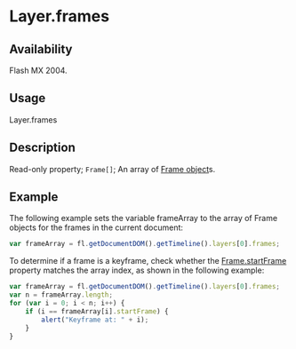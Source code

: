 # Layer.frames

## Availability

Flash MX 2004.

## Usage

Layer.frames

## Description

Read-only property; `Frame[]`; An array of [Frame object](../Frame_object/Frame_summary.md)s.

## Example

The following example sets the variable frameArray to the array of Frame objects for the frames in the current document:

```javascript
var frameArray = fl.getDocumentDOM().getTimeline().layers[0].frames;
```

To determine if a frame is a keyframe, check whether the [Frame.startFrame](../Frame_object/Frame36.md) property
matches the array index, as shown in the following example:

```javascript
var frameArray = fl.getDocumentDOM().getTimeline().layers[0].frames;
var n = frameArray.length;
for (var i = 0; i < n; i++) {
    if (i == frameArray[i].startFrame) {
        alert("Keyframe at: " + i);
    }
}
```
